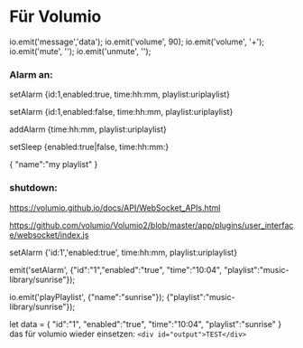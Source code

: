 # Für Volumio
io.emit('message','data');
io.emit('volume', 90);
io.emit('volume', '+');
io.emit('mute', '');
io.emit('unmute', '');

### Alarm an:
setAlarm {id:1,enabled:true, time:hh:mm, playlist:uriplaylist}

setAlarm {id:1,enabled:false, time:hh:mm, playlist:uriplaylist}

addAlarm {time:hh:mm, playlist:uriplaylist}

setSleep {enabled:true|false, time:hh:mm:}

  {
    "name":"my playlist"
   }

### shutdown:

   https://volumio.github.io/docs/API/WebSocket_APIs.html

   https://github.com/volumio/Volumio2/blob/master/app/plugins/user_interface/websocket/index.js


setAlarm {'id:1','enabled:true', time:hh:mm, playlist:uriplaylist}

emit('setAlarm', {"id":"1","enabled":"true", "time":"10:04", "playlist":"music-library/sunrise"});

io.emit('playPlaylist', {"name":"sunrise"});
{"playlist":"music-library/sunrise"});

let data = {
"id":"1",
"enabled":"true",
"time":"10:04",
"playlist":"sunrise"
}
das für volumio wieder einsetzen: `<div id="output">TEST</div>`